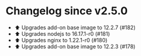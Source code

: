 # Changelog since v2.5.0
- ⬆️ Upgrades add-on base image to 12.2.7 (#182) 
- ⬆️ Upgrades nodejs to 16.17.1-r0 (#181) 
- ⬆️ Upgrades nginx to 1.22.1-r0 (#180) 
- ⬆️ Upgrades add-on base image to 12.2.3 (#178) 
